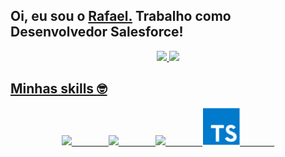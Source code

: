 ## Oi, eu sou o <a href="https://github.com/eairafao">Rafael.</a> Trabalho como Desenvolvedor Salesforce!

<div align="center">
  <a href="https://github.com/eairafao">
  <img height="160em" src="https://github-readme-stats.vercel.app/api?username=eairafao&show_icons=true&theme=dark&include_all_commits=true&count_private=true"/>
  <img height="160em" src="https://github-readme-stats.vercel.app/api/top-langs/?username=eairafao&layout=compact&langs_count=7&theme=dark"/>
</div>
  
 ## Minhas skills :nerd_face:
  <div align="center">

 <img height="60"  src='https://cdn.jsdelivr.net/gh/devicons/devicon@latest/icons/salesforce/salesforce-original.svg' />
  &nbsp;&nbsp;&nbsp;&nbsp;&nbsp;&nbsp;&nbsp;&nbsp;&nbsp;&nbsp;&nbsp;&nbsp;&nbsp;
    <img height="60"  src='https://cdn.jsdelivr.net/gh/devicons/devicon@latest/icons/apex/apex-original.svg' />
  &nbsp;&nbsp;&nbsp;&nbsp;&nbsp;&nbsp;&nbsp;&nbsp;&nbsp;&nbsp;&nbsp;&nbsp;&nbsp;
        <img height="60"  src='https://cdn.jsdelivr.net/gh/devicons/devicon@latest/icons/javascript/javascript-original.svg' />
  &nbsp;&nbsp;&nbsp;&nbsp;&nbsp;&nbsp;&nbsp;&nbsp;&nbsp;&nbsp;&nbsp;&nbsp;&nbsp;
    <img height="60" src="https://raw.githubusercontent.com/devicons/devicon/master/icons/typescript/typescript-plain.svg">
  &nbsp;&nbsp;&nbsp;&nbsp;&nbsp;&nbsp;&nbsp;&nbsp;&nbsp;&nbsp;&nbsp;&nbsp;&nbsp;
 </div>
